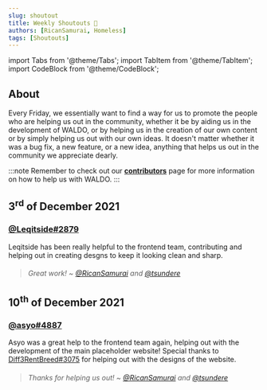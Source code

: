 ```yaml
---
slug: shoutout
title: Weekly Shoutouts 📢
authors: [RicanSamurai, Homeless]
tags: [Shoutouts]
---
```

import Tabs from '@theme/Tabs';
import TabItem from '@theme/TabItem';
import CodeBlock from '@theme/CodeBlock';

## About

Every Friday, we essentially want to find a way for us to promote the people who are helping us out in the community, whether it be by aiding us in the development of WALDO, or by helping us in the creation of our own content or by simply helping us out with our own ideas. It doesn't matter whether it was a bug fix, a new feature, or a new idea, anything that helps us out in the community we appreciate dearly.

:::note
Remember to check out our **[contributors](/docs/contributing)** page for more information on how to help us with WALDO.
:::

## 3<sup>rd</sup> of December 2021

### [@Leqitside#2879](#Leqitside#2879)

Leqitside has been really helpful to the frontend team, contributing and helping out in creating desgns to keep it looking clean and sharp.
> ###### Great work! ~ [@RicanSamurai](#) and [@tsundere](#tsundere)

## 10<sup>th</sup> of December 2021

### [@asyo#4887](#asyo#4887)

Asyo was a great help to the frontend team again, helping out with the development of the main placeholder website! 
Special thanks to [Diff3RentBreed#3075](#Diff3RentBreed#3075) for helping out with the designs of the website.
> ###### Thanks for helping us out! ~ [@RicanSamurai](#) and [@tsundere](#tsundere)
